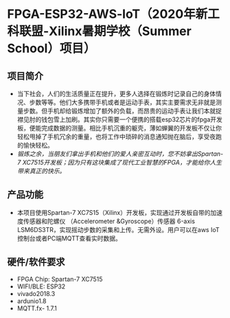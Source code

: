 # FPGA-ESP32-AWS-loT（2020年新工科联盟-Xilinx暑期学校（Summer School）项目）
## 项目简介
- 当下社会，人们的生活质量正在提升，更多人选择在锻炼时记录自己的身体情况、步数等等。他们大多携带手机或者是运动手表，其实主要需求无非就是测量步数。但手机却给锻炼增加了额外的负载，而昂贵的运动手表让我们本就捉襟见肘的钱包雪上加刷。其实你只需要一个便携的搭载esp32芯片的fpga开发板，便能完成数据的测量。相比手机沉重的躯壳，薄如蝉翼的开发板不仅让你轻松甩掉了手机冗余的重量，也将工作中琐碎的消息通知抛在脑后，享受夜跑的愉快轻松。
- *锻炼之余，当朋友们拿出手机和他们的爱人亲密互动时，您不妨拿出Spartan-7 XC7515开发板；因为只有这块集成了现代工业智慧的FPGA，才能给你人生带来真正的快乐。*
## 产品功能
- 本项目使用Spartan-7 XC7S15（Xilinx）开发板，实现通过开发板自带的加速度传感器和陀螺仪 （Accelerometer &Gyroscope）传感器 6-axis LSM6DS3TR，实现摇动步数的采集和上传。无需外设。用户可以在aws IoT 控制台或者PC端MQTT查看实时数据。
## 硬件/软件要求
- FPGA Chip: Spartan-7 XC7515
- WIFI/BLE: ESP32
- vivado2018.3
- ardunio1.8
- MQTT.fx- 1.7.1

